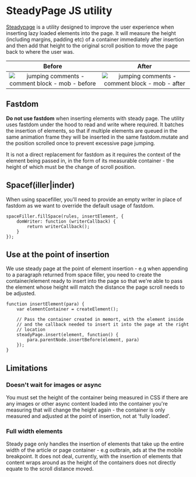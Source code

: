 # SteadyPage JS utility

[Steadypage](https://github.com/guardian/frontend/blob/main/static/src/javascripts/projects/common/utils/steady-page.js) is a utility designed to improve the user experience when inserting lazy loaded elements into the page. It will measure the height (including margins, padding etc) of a container immediately after insertion and then add that height to the original scroll position to move the page back to where the user was.

Before             |  After
:-------------------------:|:-------------------------:
![jumping comments - comment block - mob - before](https://cloud.githubusercontent.com/assets/638051/16763538/24e4d2c8-4821-11e6-8a4b-62d0c08cb354.gif) | ![jumping comments - comment block - mob - after](https://cloud.githubusercontent.com/assets/638051/16763543/2d79db72-4821-11e6-88a1-a9f9f05fb277.gif)

## Fastdom

**Do not use fastdom** when inserting elements with steady page. The utility uses fastdom under the hood to read and write where required. It batches the insertion of elements, so that if multiple elements are queued in the same animation frame they will be inserted in the same fastdom.mutate and the position scrolled once to prevent excessive page jumping.

It is not a direct replacement for fastdom as it requires the context of the element being passed in, in the form of its measurable container - the height of which must be the change of scroll position.

## Spacef(iller|inder)

When using spacefiller, you'll need to provide an empty writer in place of fastdom as we want to override the default usage of fastdom.

```
spaceFiller.fillSpace(rules, insertElement, {
	domWriter: function (writerCallback) {
 		return writerCallback();
	}
});
```

## Use at the point of insertion

We use steady page at the point of element insertion - e.g when appending to a paragraph returned from space filler, you need to create the container/element ready to insert into the page so that we're able to pass the element whose height will match the distance the page scroll needs to be adjusted.

```
function insertElement(para) {
	var elementContainer = createElement();

	// Pass the container created in memort, with the element inside
	// and the callback needed to insert it into the page at the right
	// location
	steadyPage.insert(element, function() {
		para.parentNode.insertBefore(element, para)
	});
}
```

## Limitations

### Doesn't wait for images or async

You must set the height of the container being measured in CSS if there are any images or other async content loaded into the container you're measuring that will change the height again - the container is only measured and adjusted at the point of insertion, not at 'fully loaded'.

### Full width elements

Steady page only handles the insertion of elements that take up the entire width of the article or page container - e.g outbrain, ads at the the mobile breakpoint. It does not deal, currently, with the insertion of elements that content wraps around as the height of the containers does not directly equate to the scroll distance moved.
